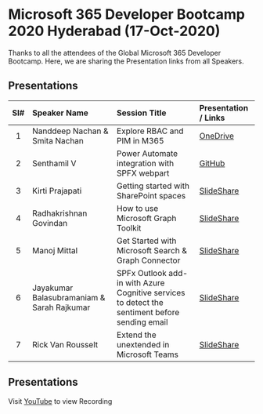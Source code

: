 # Microsoft 365 Developer Bootcamp 2020 Hyderabad (17-Oct-2020) 

Thanks to all the attendees of the Global Microsoft 365 Developer Bootcamp.  Here, we are sharing the Presentation links from all Speakers. 

## Presentations

| Sl# | Speaker Name | Session Title | Presentation / Links |
|:---:|:-----------|:---------|:------------|
| 1 | Nanddeep Nachan & Smita Nachan | Explore RBAC and PIM in M365 | [OneDrive](https://onedrive.com  "PowerPoint on OneDrive")  |
| 2 | Senthamil V | Power Automate integration with SPFX webpart | [GitHub](https://github.com/  "Presentation on GitHub")  |
| 3 | Kirti Prajapati | Getting started with SharePoint spaces | [SlideShare](https://www.slideshare.net  "Presentation on SlideShare")  |
| 4 | Radhakrishnan Govindan | How to use Microsoft Graph Toolkit | [SlideShare](https://www.slideshare.net "Presentation on SlideShare")  |
| 5 | Manoj Mittal | Get Started with Microsoft Search & Graph Connector | [SlideShare](https://www.slideshare.net "Presentation on SlideShare")  |
| 6 | Jayakumar Balasubramaniam & Sarah Rajkumar | SPFx Outlook add-in with Azure Cognitive services to detect the sentiment before sending email | [SlideShare](https://www.slideshare.net  "Presentation on SlideShare")  |
| 7 | Rick Van Rousselt | Extend the unextended in Microsoft Teams | [SlideShare](https://www.slideshare.net "Presentation on SlideShare")  |

## Presentations

Visit [YouTube](https://www.youtube.com "Recording") to view Recording
